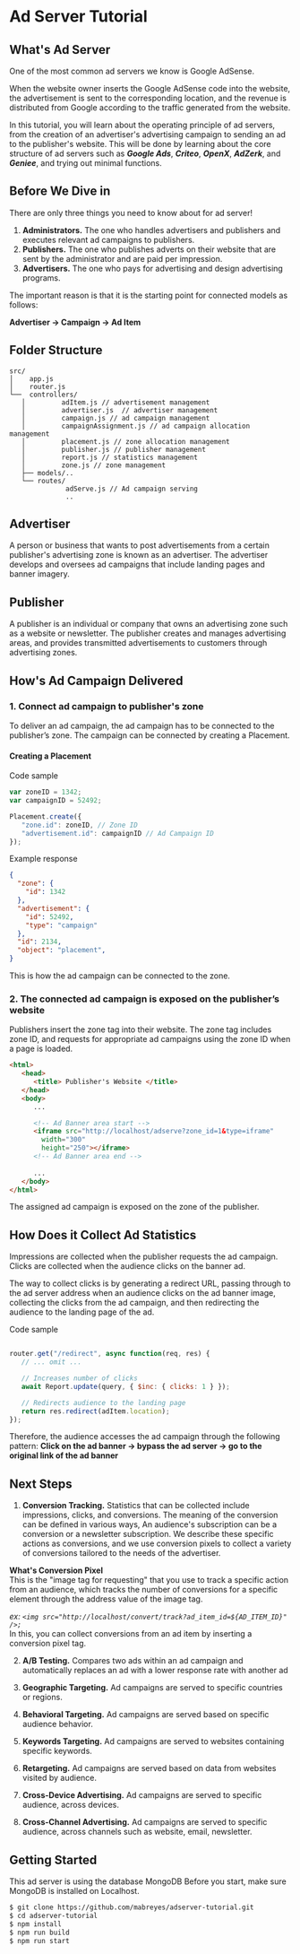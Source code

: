 # Ad Server Tutorial

## What's Ad Server

One of the most common ad servers we know is Google AdSense.  

When the website owner inserts the Google AdSense code into the website, the advertisement is sent to the corresponding location, and the revenue is distributed from Google according to the traffic generated from the website.

In this tutorial, you will learn about the operating principle of ad servers, from the creation of an advertiser's advertising campaign to sending an ad to the publisher's website. This will be done by learning about the core structure of ad servers such as ***Google Ads***, ***Criteo***, ***OpenX***, ***AdZerk***, and ***Geniee***, and trying out minimal functions.

## Before We Dive in

There are only three things you need to know about for ad server!  

1. **Administrators.** The one who handles advertisers and publishers and executes relevant ad campaigns to publishers.
2. **Publishers.** The one who publishes adverts on their website that are sent by the administrator and are paid per impression.
3. **Advertisers.** The one who pays for advertising and design advertising programs.

The important reason is that it is the starting point for connected models as follows:  

**Advertiser → Campaign → Ad Item**  

## Folder Structure

```
src/
│    app.js
│    router.js
└──  controllers/
   │         adItem.js // advertisement management
   │         advertiser.js  // advertiser management
   │         campaign.js // ad campaign management
   │         campaignAssignment.js // ad campaign allocation management
   │         placement.js // zone allocation management
   │         publisher.js // publisher management
   │         report.js // statistics management
   │         zone.js // zone management
   ├── models/..
   └── routes/
              adServe.js // Ad campaign serving
              ..
```

## Advertiser
A person or business that wants to post advertisements from a certain publisher's advertising zone is known as an advertiser. The advertiser develops and oversees ad campaigns that include landing pages and banner imagery.

## Publisher
A publisher is an individual or company that owns an advertising zone such as a website or newsletter. The publisher creates and manages advertising areas, and provides transmitted advertisements to customers through advertising zones.

## How's Ad Campaign Delivered

### 1. Connect ad campaign to publisher's zone

To deliver an ad campaign, the ad campaign has to be connected to the publisher’s zone. The campaign can be connected by creating a Placement.

#### Creating a Placement

Code sample
```javascript
var zoneID = 1342;
var campaignID = 52492;

Placement.create({
   "zone.id": zoneID, // Zone ID
   "advertisement.id": campaignID // Ad Campaign ID
});
```

Example response
```json
{
  "zone": {
    "id": 1342
  },
  "advertisement": {
    "id": 52492,
    "type": "campaign"
  },
  "id": 2134,
  "object": "placement",
}
```

This is how the ad campaign can be connected to the zone.

### 2. The connected ad campaign is exposed on the publisher’s website

Publishers insert the zone tag into their website. The zone tag includes zone ID, and requests for appropriate ad campaigns using the zone ID when a page is loaded.

```html
<html>
   <head>
      <title> Publisher's Website </title>
   </head>
   <body>
      ...

      <!-- Ad Banner area start -->
      <iframe src="http://localhost/adserve?zone_id=1&type=iframe" 
        width="300" 
        height="250"></iframe>
      <!-- Ad Banner area end -->
      
      ...
   </body>
</html>
```

The assigned ad campaign is exposed on the zone of the publisher.

## How Does it Collect Ad Statistics  
Impressions are collected when the publisher requests the ad campaign. Clicks are collected when the audience clicks on the banner ad.

The way to collect clicks is by generating a redirect URL, passing through to the ad server address when an audience clicks on the ad banner image, collecting the clicks from the ad campaign, and then redirecting the audience to the landing page of the ad.


Code sample
```javascript

router.get("/redirect", async function(req, res) {
   // ... omit ...

   // Increases number of clicks
   await Report.update(query, { $inc: { clicks: 1 } });

   // Redirects audience to the landing page 
   return res.redirect(adItem.location);
});
```

Therefore, the audience accesses the ad campaign through the following pattern:
**Click on the ad banner → bypass the ad server → go to the original link of the ad banner**

## Next Steps

1. **Conversion Tracking.** Statistics that can be collected include impressions, clicks, and conversions. The meaning of the conversion can be defined in various ways, An audience's subscription can be a conversion or a newsletter subscription. We describe these specific actions as conversions, and we use conversion pixels to collect a variety of conversions tailored to the needs of the advertiser.


**What's Conversion Pixel**  
This is the "image tag for requesting" that you use to track a specific action from an audience, which tracks the number of conversions for a specific element through the address value of the image tag.

*ex: ```<img src="http://localhost/convert/track?ad_item_id=${AD_ITEM_ID}" />;```*  
In this, you can collect conversions from an ad item by inserting a conversion pixel tag.

2. **A/B Testing.** Compares two ads within an ad campaign and automatically replaces an ad with a lower response rate with another ad

3. **Geographic Targeting.** Ad campaigns are served to specific countries or regions.  

4. **Behavioral Targeting.**  Ad campaigns are served based on specific audience behavior.  

5. **Keywords Targeting.**  Ad campaigns are served to websites containing specific keywords.  

6. **Retargeting.** Ad campaigns are served based on data from websites visited by audience.

7. **Cross-Device Advertising.**  Ad campaigns are served to specific audience, across devices.  

8. **Cross-Channel Advertising.** Ad campaigns are served to specific audience, across channels such as website, email, newsletter.  

## Getting Started  
This ad server is using the database MongoDB Before you start, make sure MongoDB is installed on Localhost. 
```bash
$ git clone https://github.com/mabreyes/adserver-tutorial.git
$ cd adserver-tutorial
$ npm install
$ npm run build
$ npm run start
```
